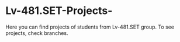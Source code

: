 # Lv-481.SET-Projects-
Here you can find projects of students from Lv-481.SET group.
To see projects, check branches.
